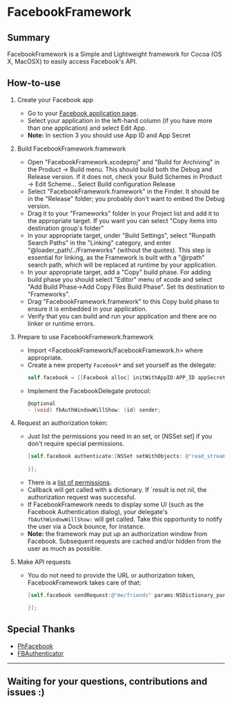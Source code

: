 FacebookFramework
=============================================================

Summary
-------

FacebookFramework is a Simple and Lightweight framework for Cocoa (OS X, MacOSX) to easily access Facebook's API.

How-to-use
----------

1. 	Create your Facebook app
	* Go to your [Facebook application page](https://developers.facebook.com/apps/).
    * Select your application in the left-hand column (if you have more than one application) and select Edit App.
    * __Note:__  In section 3 you should use App ID and App Secret	    
  
2. 	Build FacebookFramework.framework
    * Open "FacebookFramework.xcodeproj" and "Build for Archiving" in the Product -> Build menu. This should build both the Debug and Release version. If it does not, check your Build Schemes in Product -> Edit Scheme… Select Build configuration Release
    * Select "FacebookFramework.framework" in the Finder. It should be in the "Release" folder; you probably don't want to embed the Debug version.
    * Drag it to your "Frameworks" folder in your Project list and add it to the appropriate target. If you want you can select "Copy items into destination group's folder"
    * In your appropriate target, under "Build Settings", select "Runpath Search Paths" in the "Linking" category, and enter "@loader_path/../Frameworks" (without the quotes). This step is essential for linking, as the Framework is built with a "@rpath" search path, which will be replaced at runtime by your application.
    * In your appropriate target, add a "Copy" build phase. For adding build phase you should select "Editor" menu of xcode and select "Add Build Phase->Add Copy Files Build Phase".  Set its destination to "Frameworks".
    * Drag "FacebookFramework.framework" to this Copy build phase to ensure it is embedded in your application.
    * Verify that you can build and run your application and there are no linker or runtime errors.

3.  Prepare to use FacebookFramework.framework
    * Import <FacebookFramework/FacebookFramework.h> where appropriate.
    * Create a new property `Facebook*` and set yourself as the delegate:    
    	```objective-c
    	self.facebook = [[Facebook alloc] initWithAppID:APP_ID appSecret:APP_SECRET delegate:self];
    	```    	
	* Implement the FacebookDelegate protocol:
		```objective-c
		@optional
		- (void) fbAuthWindowWillShow: (id) sender;
		```
	    
4.  Request an authorization token:	
	* Just list the permissions you need in an set, or [NSSet set] if you don't require special permissions.	
		```objective-c		
	    [self.facebook authenticate:[NSSet setWithObjects: @"read_stream", @"publish_stream", nil] callback:^(NSDictionary *result) {
    		
		}];
		```                    
    * There is a [list of permissions](http://developers.facebook.com/docs/authentication/permissions).
    * Callback will get called with a dictionary. If `result is not nil, the authorization request was successful.
    * If FacebookFramework needs to display some UI (such as the Facebook Authentication dialog), your delegate's `fbAuthWindowWillShow:` will get called. Take this opportunity to notify the user via a Dock bounce, for instance.
    * __Note:__ the framework may put up an authorization window from Facebook. Subsequent requests are cached and/or hidden from the user as much as possible.

5.  Make API requests

    * You do not need to provide the URL or authorization token, FacebookFramework takes care of that:
		```objective-c
		[self.facebook sendRequest:@"me/friends" params:NSDictionary_params usePostRequest:POST_OR_GET withCompletionBlock:^(NSDictionary *result) {		
		
    	}];
	    ```
    

Special Thanks
--------------

* [PhFacebook](https://github.com/philippec/PhFacebook)
* [FBAuthenticator](https://github.com/jubishop/FBAuthenticator)

----
Waiting for your questions, contributions and issues :)
----
